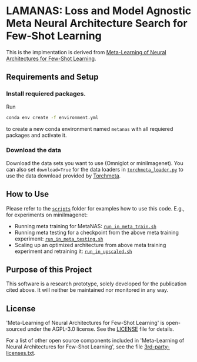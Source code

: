 # LAMANAS: Loss and Model Agnostic Meta Neural Architecture Search for Few-Shot Learning


This is the implmentation is derived from [Meta-Learning of Neural Architectures for Few-Shot Learning](https://openaccess.thecvf.com/content_CVPR_2020/html/Elsken_Meta-Learning_of_Neural_Architectures_for_Few-Shot_Learning_CVPR_2020_paper.html).



## Requirements and Setup

### Install requiered packages.
Run

```bash
conda env create -f environment.yml
```
to create a new conda environment named `metanas` with all requiered packages and activate it.

### Download the data

Download the data sets you want to use (Omniglot or miniImagenet). You can also set `download=True` for the data loaders in [`torchmeta_loader.py`](metanas/tasks/torchmeta_loader.py) to use the data download provided by [Torchmeta](https://github.com/tristandeleu/pytorch-meta). 



## How to Use

Please refer to the [`scripts`](scripts/) folder for examples how to use this code. E.g., for experiments on miniImagenet:

- Running meta training for MetaNAS: [`run_in_meta_train.sh`](scripts/run_in_meta_train.sh)
- Running meta testing for a checkpoint from the above meta training experiment: [`run_in_meta_testing.sh`](scripts/run_in_meta_testing.sh)
- Scaling up an optimized architecture from above meta training experiment and retraining it: [`run_in_upscaled.sh`](scripts/run_in_upscaled.sh)


## Purpose of this Project

This software is a research prototype, solely developed for the publication cited above. It will neither be maintained nor monitored in any way.

## License

'Meta-Learning of Neural Architectures for Few-Shot Learning' is open-sourced under the AGPL-3.0 license. See the [LICENSE](LICENSE.txt) file for details.

For a list of other open source components included in 'Meta-Learning of Neural Architectures for Few-Shot Learning', see the file [3rd-party-licenses.txt](3rd-party-licenses.txt).

